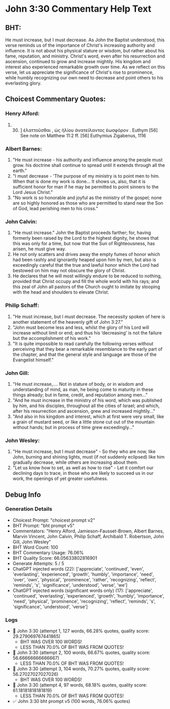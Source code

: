 # John 3:30 Commentary Help Text

## BHT:
He must increase, but I must decrease. As John the Baptist understood, this verse reminds us of the importance of Christ's increasing authority and influence. It is not about his physical stature or wisdom, but rather about his fame, reputation, and ministry. Christ's word, even after his resurrection and ascension, continued to grow and increase mightily. His kingdom and interest also experienced remarkable growth over time. As we reflect on this verse, let us appreciate the significance of Christ's rise to prominence, while humbly recognizing our own need to decrease and point others to his everlasting glory.

## Choicest Commentary Quotes:
### Henry Alford:
1.  30. ]  ἐλαττοῦσθαι , ὡς ἡλίου ἀνατείλαντος ἑωσφόρον . Euthym [56] See note on Matthew 11:2 ff.
	 [56] Euthymius Zigabenus, 1116

### Albert Barnes:
1. "He must increase - his authority and influence among the people must grow. his doctrine shall continue to spread until it extends through all the earth."
2. "I must decrease - 'The purpose of my ministry is to point men to him. When that is done my work is done... It shows us, also, that it is sufficient honor for man if he may be permitted to point sinners to the Lord Jesus Christ."
3. "No work is so honorable and joyful as the ministry of the gospel; none are so highly honored as those who are permitted to stand near the Son of God, lead perishing men to his cross."

### John Calvin:
1. "He must increase." John the Baptist proceeds farther; for, having formerly been raised by the Lord to the highest dignity, he shows that this was only for a time, but now that the Sun of Righteousness, has arisen, he must give way.
2. He not only scatters and drives away the empty fumes of honor which had been rashly and ignorantly heaped upon him by men, but also is exceedingly careful that the true and lawful honor which the Lord had bestowed on him may not obscure the glory of Christ.
3. He declares that he will most willingly endure to be reduced to nothing, provided that Christ occupy and fill the whole world with his rays; and this zeal of John all pastors of the Church ought to imitate by stooping with the head and shoulders to elevate Christ.

### Philip Schaff:
1. "He must increase, but I must decrease. The necessity spoken of here is another statement of the heavenly gift of John 3:27."
2. "John must become less and less, whilst the glory of his Lord will increase without limit or end; and thus his ‘decreasing’ is not the failure but the accomplishment of his work."
3. "It is quite impossible to read carefully the following verses without perceiving that they bear a remarkable resemblance to the early part of the chapter, and that the general style and language are those of the Evangelist himself."

### John Gill:
1. "He must increase,.... Not in stature of body, or in wisdom and understanding of mind, as man, he being come to maturity in these things already; but in fame, credit, and reputation among men..."
2. "And he must increase in the ministry of his word, which was published by him, and his disciples, throughout all the cities of Israel; and which, after his resurrection and ascension, grew and increased mightily..."
3. "And also in his kingdom and interest, which at first were very small, like a grain of mustard seed, or like a little stone cut out of the mountain without hands; but in process of time grew exceedingly..."

### John Wesley:
1. "He must increase, but I must decrease" - So they who are now, like John, burning and shining lights, must (if not suddenly eclipsed) like him gradually decrease, while others are increasing about them.
2. "Let us know how to set, as well as how to rise" - Let it comfort our declining days to trace, in those who are likely to succeed us in our work, the openings of yet greater usefulness.


## Debug Info
### Generation Details
- Choicest Prompt: "choicest prompt v2"
- BHT Prompt: "bht prompt v5"
- Commentators: "Henry Alford, Jamieson-Fausset-Brown, Albert Barnes, Marvin Vincent, John Calvin, Philip Schaff, Archibald T. Robertson, John Gill, John Wesley"
- BHT Word Count: 100
- BHT Commentary Usage: 76.06%
- BHT Quality Score: 66.05633802816901
- Generate Attempts: 5 / 5
- ChatGPT injected words (22):
	['appreciate', 'continued', 'even', 'everlasting', 'experienced', 'growth', 'humbly', 'importance', 'need', 'over', 'own', 'physical', 'prominence', 'rather', 'recognizing', 'reflect', 'reminds', 's', 'significance', 'understood', 'verse', 'we']
- ChatGPT injected words (significant words only) (17):
	['appreciate', 'continued', 'everlasting', 'experienced', 'growth', 'humbly', 'importance', 'need', 'physical', 'prominence', 'recognizing', 'reflect', 'reminds', 's', 'significance', 'understood', 'verse']

### Logs
- 🔄 John 3:30 (attempt 1, 127 words, 66.28% quotes, quality score: 29.279069767441865) 
	- BHT WAS OVER 100 WORDS! 
	- LESS THAN 70.0% OF BHT WAS FROM QUOTES!
- 🔄 John 3:30 (attempt 2, 100 words, 66.67% quotes, quality score: 56.66666666666667) 
	- LESS THAN 70.0% OF BHT WAS FROM QUOTES!
- 🔄 John 3:30 (attempt 3, 104 words, 70.27% quotes, quality score: 56.27027027027026) 
	- BHT WAS OVER 100 WORDS!
- 🔄 John 3:30 (attempt 4, 97 words, 68.18% quotes, quality score: 61.18181818181819) 
	- LESS THAN 70.0% OF BHT WAS FROM QUOTES!
- ✅ John 3:30 bht prompt v5 (100 words, 76.06% quotes)